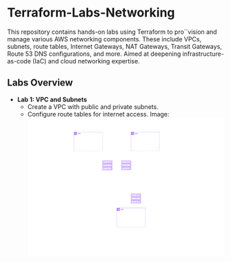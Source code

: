 # Terraform-Labs-Networking

This repository contains hands-on labs using Terraform to pro``vision and manage various AWS networking components. These include VPCs, subnets, route tables, Internet Gateways, NAT Gateways, Transit Gateways, Route 53 DNS configurations, and more. Aimed at deepening infrastructure-as-code (IaC) and cloud networking expertise.

## Labs Overview
- **Lab 1: VPC and Subnets**
  - Create a VPC with public and private subnets.
  - Configure route tables for internet access.
    Image: ![Lab_1_Diagram](./assets/lab1-vpc.png)

